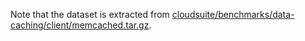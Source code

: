 Note that the dataset is extracted from
[cloudsuite/benchmarks/data-caching/client/memcached.tar.gz](https://github.com/parsa-epfl/cloudsuite/blob/master/benchmarks/data-caching/client/memcached.tar.gz).
